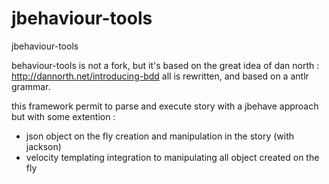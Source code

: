 jbehaviour-tools
================

jbehaviour-tools

behaviour-tools is not a fork, but it's based on the great idea of dan north : http://dannorth.net/introducing-bdd
all is rewritten, and based on a antlr grammar.

this framework permit to parse and execute story with a jbehave approach but with some extention :
- json object on the fly creation and manipulation in the story (with jackson)
- velocity templating integration to manipulating all object created on the fly
